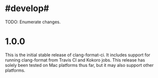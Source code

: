 # #develop#

 TODO: Enumerate changes.


# 1.0.0

This is the initial stable release of clang-format-ci. It includes support for running clang-format
from Travis CI and Kokoro jobs. This release has solely been tested on Mac platforms thus far, but
it may also support other platforms.


